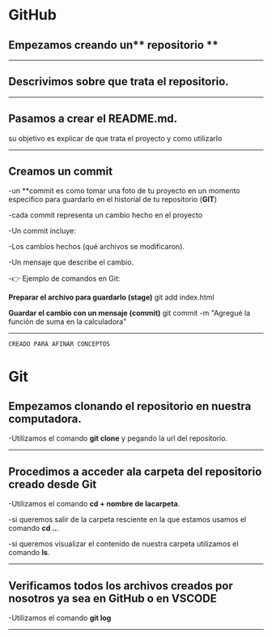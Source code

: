 <h1>GitHub</h1>

## Empezamos creando un** repositorio **


---
## Descrivimos sobre que trata el repositorio.


---
 ## Pasamos a crear el README.md.
su objetivo es explicar de que trata el proyecto y como utilizarlo

---

## Creamos un **commit**
-un **commit es como tomar una foto de tu proyecto en un momento especifico para guardarlo en el historial de tu repositorio (**GIT**)

-cada commit representa un cambio hecho en el proyecto

-Un commit incluye:

-Los cambios hechos (qué archivos se modificaron).

-Un mensaje que describe el cambio.

-👉 Ejemplo de comandos en Git:

 **Preparar el archivo para guardarlo (stage)**
git add index.html

 **Guardar el cambio con un mensaje (commit)**
git commit -m "Agregué la función de suma en la calculadora"
 
 ---
```CREADO PARA AFINAR CONCEPTOS```

<h1>Git</h1>

## Empezamos clonando el repositorio en nuestra computadora.
-Utilizamos el comando **git clone** y pegando la url del repositorio.

---
## Procedimos a acceder ala carpeta del repositorio creado desde **Git**
 -Utilizamos  el comando **cd + nombre de lacarpeta**.
 
  -si queremos salir de la carpeta resciente en la que estamos usamos el comando **cd ..**.
  
 -si queremos visualizar el contenido de nuestra carpeta utilizamos el comando **ls**.

---
## Verificamos todos los archivos creados por nosotros ya sea en **GitHub** o en **VSCODE**
-Utilizamos el comando **git log**

---



